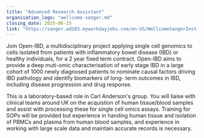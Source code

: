 ```yaml
---
title: "Advanced Research Assistant"
organisation_logo: "wellcome-sanger.md"
closing_date: 2025-06-25
link: "https://sanger.wd103.myworkdayjobs.com/en-US/WellcomeSangerInstitute/job/Advanced-Research-Assistant_JR102920"
---
```

Join Open-IBD, a multidisciplinary project applying single cell genomics to cells isolated from patients with inflammatory bowel disease (IBD) or healthy individuals, for a 2 year fixed term contract. Open-IBD aims to provide a deep muti-omic characterisation of early stage IBD in a large cohort of 1000 newly diagnosed patients to nominate causal factors driving IBD pathology and identify biomarkers of long- term outcomes in IBD, including disease progression and drug response.

This is a laboratory-based role in Carl Anderson's group. You will liaise with clinical teams around UK on the acquistion of human tissue/blood samples and assist with processing these for single cell omics assays. Training for SOPs will be provided but experience in handing human tissue and isolation of PBMCs and plasma from human blood samples, and experience in working with large scale data and maintain accurate records is necessary.
